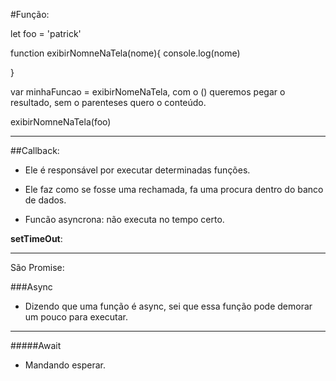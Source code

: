 #Função:

let foo = 'patrick'

function exibirNomneNaTela(nome){
    console.log(nome)

}


var minhaFuncao = exibirNomeNaTela, com o () queremos pegar o resultado, sem o parenteses quero o conteúdo.

exibirNomneNaTela(foo)

-------------------------------------

##Callback: 

* Ele é responsável por executar determinadas funções.

* Ele faz como se fosse uma rechamada, fa uma procura dentro do banco de dados.

* Funcão asyncrona: não executa no tempo certo.

**setTimeOut**:   

-------------------------------------

São Promise:

###Async

* Dizendo que uma função é async, sei que essa função pode demorar um pouco para executar.

-------------------------------------

#####Await

* Mandando esperar.

